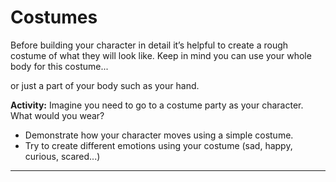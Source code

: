 # Costumes

Before building your character in detail it’s helpful to create a rough costume of what they will look like. Keep in mind you can use your whole body for this costume...

or just a part of your body such as your hand.

**Activity:** Imagine you need to go to a costume party as your character. What would you wear?

* Demonstrate how your character moves using a simple costume.
* Try to create different emotions using your costume (sad, happy, curious, scared...)

---
